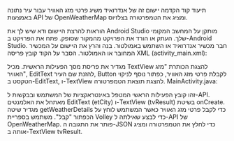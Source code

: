 תיעוד קוד
הקדמה
יישום זה של אנדרואיד משיג פרטי מזג האוויר עבור עיר נתונה באמצעות API של OpenWeatherMap ומציג את הטמפרטורה בצלזיוס.

הוראות להרצת היישום
ודא שיש לך את Android Studio מותקן על המחשב המקומי שלך.
העתק או הורד את הפרויקט מהמקור שסופק.
פתח את הפרויקט ב-Android Studio.
חבר מכשיר אנדרואיד או השתמש באמולטור.
בנה והרץ את היישום על המכשיר המחובר או האמולטור.
הסבר על הקוד
קובץ פריסה XML (activity_main.xml):

מגדיר את פריסת מסך הפעילות הראשית.
מכיל TextView להצגת הכותרת "מזג האוויר", EditText להזנת שם העיר, Button לקבלת פרטי מזג האוויר, כפתור נוסף לניקוי הטקסט ב-EditText, ו-TextView להצגת תוצאת הטמפרטורה.
MainActivity.java:

זהו קובץ הפעילות הראשי המטפל באינטראקציות של המשתמש ובבקשות ל-API.
מאתחל את האלמנטים EditText (etCity) ו-TextView (tvResult) בשיטת onCreate.
מגדיר שיטה getWeatherDetails כדי לקבל פרטי מזג האוויר כאשר המשתמש לוחץ על הכפתור "קבל".
משתמש בספריית Volley כדי לבצע שאילתה ל-API של OpenWeatherMap.
פותר את התגובה ה-JSON כדי לחלץ את הטמפרטורה ומציג אותה ב-TextView tvResult.
